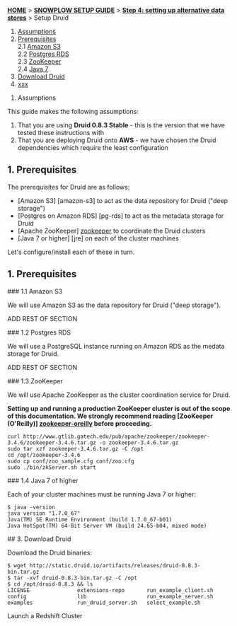 <a name="top" />

[**HOME**](Home) > [**SNOWPLOW SETUP GUIDE**](Setting-up-Snowplow) > [**Step 4: setting up alternative data stores**](Setting-up-alternative-data-stores) > Setup Druid

1. [Assumptions](#assumptionss)
2. [Prerequisites](#prerequisites)  
    2.1 [Amazon S3](#prereq-s3)  
    2.2 [Postgres RDS](#prereq-postgres-rds)  
    2.3 [ZooKeeper](#prereq-zookeeper)  
    2.4 [Java 7](#prereq-java7)  
3. [Download Druid](#download)  
3. [xxx](#zzz)

<a name="assumptions" />

1. Assumptions

This guide makes the following assumptions:

1. That you are using **Druid 0.8.3 Stable** - this is the version that we have tested these instructions with
2. That you are deploying Druid onto **AWS** - we have chosen the Druid dependencies which require the least configuration 

<a name="prerequisites" />

## 1. Prerequisites

The prerequisites for Druid are as follows:

* [Amazon S3] [amazon-s3] to act as the data repository for Druid ("deep storage")
* [Postgres on Amazon RDS] [pg-rds] to act as the metadata storage for Druid
* [Apache ZooKeeper] [zookeeper] to coordinate the Druid clusters
* [Java 7 or higher] [jre] on each of the cluster machines

Let's configure/install each of these in turn.

<a name="prerequisites" />

## 1. Prerequisites

<a name="prereq-s3" />
### 1.1 Amazon S3

We will use Amazon S3 as the data repository for Druid ("deep storage").

ADD REST OF SECTION

<a name="prereq-postgres-rds" />
### 1.2 Postgres RDS

We will use a PostgreSQL instance running on Amazon RDS as the medata storage for Druid.

ADD REST OF SECTION

<a name="prereq-zookeeper" />
### 1.3 ZooKeeper

We will use Apache ZooKeeper as the cluster coordination service for Druid.

**Setting up and running a production ZooKeeper cluster is out of the scope of this documentation. We strongly recommend reading [ZooKeeper (O'Reilly)] [zookeeper-oreilly] before proceeding.**

```
curl http://www.gtlib.gatech.edu/pub/apache/zookeeper/zookeeper-3.4.6/zookeeper-3.4.6.tar.gz -o zookeeper-3.4.6.tar.gz
sudo tar xzf zookeeper-3.4.6.tar.gz -C /opt
cd /opt/zookeeper-3.4.6
sudo cp conf/zoo_sample.cfg conf/zoo.cfg
sudo ./bin/zkServer.sh start
```

<a name="prereq-java7" />
### 1.4 Java 7 of higher

Each of your cluster machines must be running Java 7 or higher:

```
$ java -version
java version "1.7.0_67"
Java(TM) SE Runtime Environment (build 1.7.0_67-b01)
Java HotSpot(TM) 64-Bit Server VM (build 24.65-b04, mixed mode)
```

<a name="download" />
## 3. Download Druid

Download the Druid binaries:

    $ wget http://static.druid.io/artifacts/releases/druid-0.8.3-bin.tar.gz
    $ tar -xvf druid-0.8.3-bin.tar.gz -C /opt
    $ cd /opt/druid-0.8.3 && ls
    LICENSE               extensions-repo       run_example_client.sh
    config                lib                   run_example_server.sh
    examples              run_druid_server.sh   select_example.sh

Launch a Redshift Cluster


[emr-etl-runner]: 1-Installing-EmrEtlRunner
[storage-loader]: 1-Installing-the-StorageLoader
[sql-workbench-tutorial]: http://docs.aws.amazon.com/redshift/latest/gsg/getting-started.html
[redshift-table-def]: https://github.com/snowplow/snowplow/blob/master/4-storage/redshift-storage/sql/atomic-def.sql

[zookeeper]: https://en.wikipedia.org/wiki/Apache_ZooKeeper
[zookeeper-oreilly]: http://shop.oreilly.com/product/0636920028901.do


